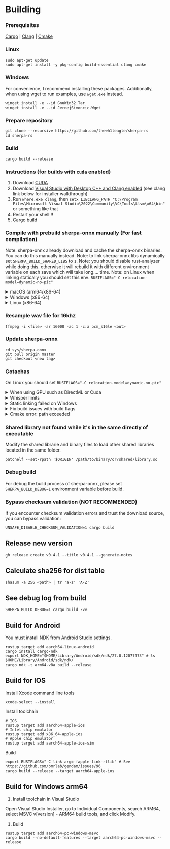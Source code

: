 # Building

### Prerequisites

[Cargo](https://www.rust-lang.org/tools/install) | [Clang](https://releases.llvm.org/download.html) | [Cmake](https://cmake.org/download/)

### Linux

```console
sudo apt-get update
sudo apt-get install -y pkg-config build-essential clang cmake
```

### Windows

For convenience, I recommend installing these packages.
Additionally, when using wget to run examples, use `wget.exe` instead.

```console
winget install -e --id GnuWin32.Tar
winget install -e --id JernejSimoncic.Wget
```

### Prepare repository

```console
git clone --recursive https://github.com/thewh1teagle/sherpa-rs
cd sherpa-rs
```

### Build

```console
cargo build --release
```

### Instructions (for builds with `cuda` enabled)

1. Download [CUDA](https://developer.nvidia.com/cuda-downloads?target_os=Windows)
2. Download [Visual Studio with Desktop C++ and Clang enabled](https://visualstudio.microsoft.com/de/downloads/) (see clang link below for installer walkthrough)
3. Run `where.exe clang`, then `setx LIBCLANG_PATH "C:\Program Files\Microsoft Visual Studio\2022\Community\VC\Tools\Llvm\x64\bin"` or something like that
4. Restart your shell!!!
5. Cargo build

### Compile with prebuild sherpa-onnx manually (For fast compilation)

Note: sherpa-onnx already download and cache the sherpa-onnx binaries. You can do this manually instead.
Note: to link sherpa-onnx libs dynamically set `SHERPA_BUILD_SHARED_LIBS` to `1`.
Note: you should disable rust-analyzer while doing this. otherwise it will rebuild it with different environment variable on each save which will take long.... time.
Note: on Linux when linking statically you should set this env: `RUSTFLAGS="-C relocation-model=dynamic-no-pic"`

<details>
<summary>macOS (arm64/x86-64)</summary>

```console
wget https://github.com/k2-fsa/sherpa-onnx/releases/download/v1.10.28/sherpa-onnx-v1.10.28-osx-universal2-static.tar.bz2
tar xf sherpa-onnx-v1.10.28-osx-universal2-static.tar.bz2
export SHERPA_LIB_PATH="$(pwd)/sherpa-onnx-v1.10.28-osx-universal2-static"
cargo build
```

</details>

<details>
<summary>Windows (x86-64)</summary>

```console
wget.exe https://github.com/k2-fsa/sherpa-onnx/releases/download/v1.10.28/sherpa-onnx-v1.10.28-win-x64-static.tar.bz2
tar.exe xf sherpa-onnx-v1.10.28-win-x64-static.tar.bz2
$env:SHERPA_LIB_PATH="$pwd/sherpa-onnx-v1.10.28-win-x64-static"
cargo build
```

</details>

<details>
<summary>Linux (x86-64)</summary>

```console
wget https://github.com/k2-fsa/sherpa-onnx/releases/download/v1.10.28/sherpa-onnx-v1.10.28-linux-x64-static.tar.bz2
tar xf sherpa-onnx-v1.10.28-linux-x64-static.tar.bz2
export SHERPA_LIB_PATH="$(pwd)/sherpa-onnx-v1.10.28-linux-x64-static"
export RUSTFLAGS="-C relocation-model=dynamic-no-pic"
cargo build
```

</details>

### Resample wav file for 16khz

```console
ffmpeg -i <file> -ar 16000 -ac 1 -c:a pcm_s16le <out>
```

### Update sherpa-onnx

```console
cd sys/sherpa-onnx
git pull origin master
git checkout <new tag>
```

### Gotachas

On Linux you should set `RUSTFLAGS="-C relocation-model=dynamic-no-pic"`

<details>
<summary>When using GPU such as DirectML or Cuda</summary>

---

When running `--example` with dynamic libraries eg. with `directml` or `cuda` you need to have the DLLs from `target` folder in PATH.
Example:

```console
cargo build --features "directml" --example transcribe
copy target\debug\examples\transcribe.exe target\debug
target\debug\transcribe.exe motivation.wav
```

When building with cuda you should use cuda `11.x`
In addition install `cudnn` with `sudo apt install nvidia-cudnn`

</details>

<details>
<summary>Whisper limits</summary>

---

Currently whisper can transcribe only chunks of 30s max.

---

</details>

<details>
<summary>Static linking failed on Windows</summary>

You can resolve it by creating `.cargo/config.toml` next to `Cargo.toml` with the following:

```toml
[target.'cfg(windows)']
rustflags = ["-C target-feature=+crt-static"]
```

Or set the environment variable `RUSTFLAGS` to `-C target-feature=+crt-static`

If it doesn't help make sure all of your dependencies also links MSVC runtime statically.
You can inspect the build with the following:

1. Set `RUSTC_LOG` to `rustc_codegen_ssa::back::link=info`
2. Build with

```console
cargo build -vv
```

Since there's a lot of output, it's good idea to pipe it to file and check later:

```console
cargo build -vv >log.txt 2>&1
```

Look for the flags `/MD` (Meaning it links it dynamically) and `/MT` or `-MT` (Meaning it links it statically). See [MSVC_RUNTIME_LIBRARY](https://cmake.org/cmake/help/latest/prop_tgt/MSVC_RUNTIME_LIBRARY.html) and [pyannote-rs/issues/1](https://github.com/thewh1teagle/pyannote-rs/issues/1)

</details>

<details>
<summary>Fix build issues with build flags</summary>

Controlling build flags
Please see `env::var` calls in `build.rs`.

</details>

<details>
<summary>Cmake error: path exceeded</summary>

Cmake filed with error about maxium paths exceeded. eg. `The fully qualified file name must be less than 260 characters.`

1. Open PowerShell as admin and execute:

```powershell
New-ItemProperty -Path "HKLM:\SYSTEM\CurrentControlSet\Control\FileSystem" `
-Name "LongPathsEnabled" -Value 1 -PropertyType DWORD -Force
```

2. Restart PC

</details>

### Shared library not found while it's in the same directly of executable

Modify the shared librarie and binary files to load other shared libraries located in the same folder.

```console
patchelf --set-rpath '$ORIGIN' /path/to/binary/or/shared/library.so
```

### Debug build

For debug the build process of sherpa-onnx, please set `SHERPA_BUILD_DEBUG=1` environment variable before build.

### Bypass checksum validation (NOT RECOMMENDED)

If you encounter checksum validation errors and trust the download source, you can bypass validation:

```console
UNSAFE_DISABLE_CHECKSUM_VALIDATION=1 cargo build
```

## Release new version

```console
gh release create v0.4.1 --title v0.4.1 --generate-notes
```

## Calculate sha256 for dist table

```console
shasum -a 256 <path> | tr 'a-z' 'A-Z'
```

## See debug log from build

```
SHERPA_BUILD_DEBUG=1 cargo build -vv
```

## Build for Android

You must install NDK from Android Studio settings.

```console
rustup target add aarch64-linux-android
cargo install cargo-ndk
export NDK_HOME="$HOME/Library/Android/sdk/ndk/27.0.12077973" # ls $HOME/Library/Android/sdk/ndk/
cargo ndk -t arm64-v8a build --release
```

## Build for IOS

Install Xcode command line tools

```console
xcode-select --install
```

Install toolchain

```console
# IOS
rustup target add aarch64-apple-ios
# Intel chip emulator
rustup target add x86_64-apple-ios
# Apple chip emulator
rustup target add aarch64-apple-ios-sim
```

Build

```console
export RUSTFLAGS="-C link-arg=-fapple-link-rtlib" # See https://github.com/bmrlab/gendam/issues/96
cargo build --release --target aarch64-apple-ios
```

## Build for Windows arm64

1. Install toolchain in Visual Studio

Open Visual Studio Installer, go to Individual Components, search ARM64, select MSVC v[version] - ARM64 build tools, and click Modify.

1. Build

```console
rustup target add aarch64-pc-windows-msvc
cargo build --no-default-features --target aarch64-pc-windows-msvc --release
```
